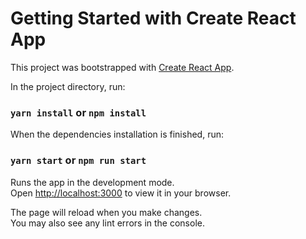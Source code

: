 # Getting Started with Create React App

This project was bootstrapped with [Create React App](https://github.com/facebook/create-react-app).

In the project directory, run:

### `yarn install` or `npm install`

When the dependencies installation is finished, run: 
### `yarn start` or `npm run start`

Runs the app in the development mode.\
Open [http://localhost:3000](http://localhost:3000) to view it in your browser.

The page will reload when you make changes.\
You may also see any lint errors in the console.

